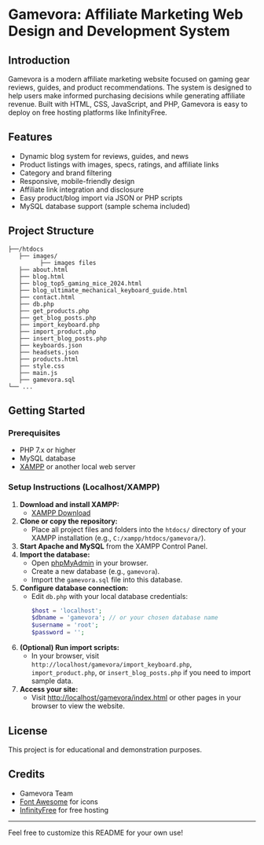 # Gamevora: Affiliate Marketing Web Design and Development System

## Introduction
Gamevora is a modern affiliate marketing website focused on gaming gear reviews, guides, and product recommendations. The system is designed to help users make informed purchasing decisions while generating affiliate revenue. Built with HTML, CSS, JavaScript, and PHP, Gamevora is easy to deploy on free hosting platforms like InfinityFree.

## Features
- Dynamic blog system for reviews, guides, and news
- Product listings with images, specs, ratings, and affiliate links
- Category and brand filtering
- Responsive, mobile-friendly design
- Affiliate link integration and disclosure
- Easy product/blog import via JSON or PHP scripts
- MySQL database support (sample schema included)

## Project Structure
```
├──/htdocs
   ├── images/
         ├── images files
   ├── about.html
   ├── blog.html
   ├── blog_top5_gaming_mice_2024.html
   ├── blog_ultimate_mechanical_keyboard_guide.html
   ├── contact.html
   ├── db.php
   ├── get_products.php
   ├── get_blog_posts.php
   ├── import_keyboard.php
   ├── import_product.php
   ├── insert_blog_posts.php
   ├── keyboards.json
   ├── headsets.json
   ├── products.html
   ├── style.css
   ├── main.js
   ├── gamevora.sql
└── ...
```

## Getting Started
### Prerequisites
- PHP 7.x or higher
- MySQL database
- [XAMPP](https://www.apachefriends.org/) or another local web server

### Setup Instructions (Localhost/XAMPP)
1. **Download and install XAMPP:**
   - [XAMPP Download](https://www.apachefriends.org/index.html)
2. **Clone or copy the repository:**
   - Place all project files and folders into the `htdocs/` directory of your XAMPP installation (e.g., `C:/xampp/htdocs/gamevora/`).
3. **Start Apache and MySQL** from the XAMPP Control Panel.
4. **Import the database:**
   - Open [phpMyAdmin](http://localhost/phpmyadmin/) in your browser.
   - Create a new database (e.g., `gamevora`).
   - Import the `gamevora.sql` file into this database.
5. **Configure database connection:**
   - Edit `db.php` with your local database credentials:
     ```php
     $host = 'localhost';
     $dbname = 'gamevora'; // or your chosen database name
     $username = 'root';
     $password = '';
     ```
6. **(Optional) Run import scripts:**
   - In your browser, visit `http://localhost/gamevora/import_keyboard.php`, `import_product.php`, or `insert_blog_posts.php` if you need to import sample data.
7. **Access your site:**
   - Visit [http://localhost/gamevora/index.html](http://localhost/gamevora/index.html) or other pages in your browser to view the website.

## License
This project is for educational and demonstration purposes.

## Credits
- Gamevora Team
- [Font Awesome](https://fontawesome.com/) for icons
- [InfinityFree](https://infinityfree.net/) for free hosting

---
Feel free to customize this README for your own use! 
